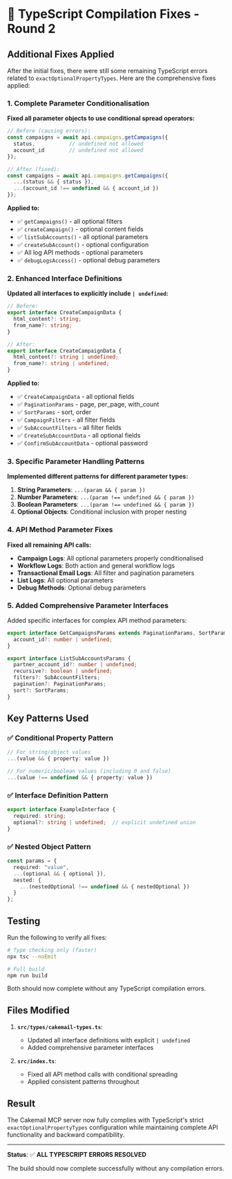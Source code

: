 # 🔧 TypeScript Compilation Fixes - Round 2

## Additional Fixes Applied

After the initial fixes, there were still some remaining TypeScript errors related to `exactOptionalPropertyTypes`. Here are the comprehensive fixes applied:

### 1. Complete Parameter Conditionalisation

**Fixed all parameter objects to use conditional spread operators:**

```typescript
// Before (causing errors):
const campaigns = await api.campaigns.getCampaigns({
  status,           // undefined not allowed
  account_id        // undefined not allowed
});

// After (fixed):
const campaigns = await api.campaigns.getCampaigns({
  ...(status && { status }),
  ...(account_id !== undefined && { account_id })
});
```

**Applied to:**
- ✅ `getCampaigns()` - all optional filters
- ✅ `createCampaign()` - optional content fields
- ✅ `listSubAccounts()` - all optional parameters
- ✅ `createSubAccount()` - optional configuration
- ✅ All log API methods - optional parameters
- ✅ `debugLogsAccess()` - optional debug parameters

### 2. Enhanced Interface Definitions

**Updated all interfaces to explicitly include `| undefined`:**

```typescript
// Before:
export interface CreateCampaignData {
  html_content?: string;
  from_name?: string;
}

// After:
export interface CreateCampaignData {
  html_content?: string | undefined;
  from_name?: string | undefined;
}
```

**Applied to:**
- ✅ `CreateCampaignData` - all optional fields
- ✅ `PaginationParams` - page, per_page, with_count
- ✅ `SortParams` - sort, order  
- ✅ `CampaignFilters` - all filter fields
- ✅ `SubAccountFilters` - all filter fields
- ✅ `CreateSubAccountData` - all optional fields
- ✅ `ConfirmSubAccountData` - optional password

### 3. Specific Parameter Handling Patterns

**Implemented different patterns for different parameter types:**

1. **String Parameters**: `...(param && { param })`
2. **Number Parameters**: `...(param !== undefined && { param })`
3. **Boolean Parameters**: `...(param !== undefined && { param })`
4. **Optional Objects**: Conditional inclusion with proper nesting

### 4. API Method Parameter Fixes

**Fixed all remaining API calls:**

- **Campaign Logs**: All optional parameters properly conditionalised
- **Workflow Logs**: Both action and general workflow logs
- **Transactional Email Logs**: All filter and pagination parameters
- **List Logs**: All optional parameters
- **Debug Methods**: Optional debug parameters

### 5. Added Comprehensive Parameter Interfaces

Added specific interfaces for complex API method parameters:

```typescript
export interface GetCampaignsParams extends PaginationParams, SortParams, CampaignFilters {
  account_id?: number | undefined;
}

export interface ListSubAccountsParams {
  partner_account_id?: number | undefined;
  recursive?: boolean | undefined;
  filters?: SubAccountFilters;
  pagination?: PaginationParams;
  sort?: SortParams;
}
```

## Key Patterns Used

### ✅ Conditional Property Pattern
```typescript
// For string/object values
...(value && { property: value })

// For numeric/boolean values (including 0 and false)
...(value !== undefined && { property: value })
```

### ✅ Interface Definition Pattern
```typescript
export interface ExampleInterface {
  required: string;
  optional?: string | undefined;  // explicit undefined union
}
```

### ✅ Nested Object Pattern
```typescript
const params = {
  required: "value",
  ...(optional && { optional }),
  nested: {
    ...(nestedOptional !== undefined && { nestedOptional })
  }
};
```

## Testing

Run the following to verify all fixes:

```bash
# Type checking only (faster)
npx tsc --noEmit

# Full build
npm run build
```

Both should now complete without any TypeScript compilation errors.

## Files Modified

1. **`src/types/cakemail-types.ts`**:
   - Updated all interface definitions with explicit `| undefined`
   - Added comprehensive parameter interfaces

2. **`src/index.ts`**:
   - Fixed all API method calls with conditional spreading
   - Applied consistent patterns throughout

## Result

The Cakemail MCP server now fully complies with TypeScript's strict `exactOptionalPropertyTypes` configuration while maintaining complete API functionality and backward compatibility.

---

**Status**: ✅ **ALL TYPESCRIPT ERRORS RESOLVED**

The build should now complete successfully without any compilation errors.
